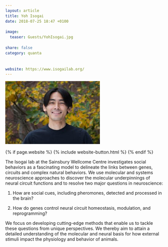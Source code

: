 ```yaml
---
layout: article
title: Yoh Isogai
date: 2018-07-25 18:47 +0100

image:
  teaser: Guests/YohIsogai.jpg
  
share: false
category: quanta


website: https://www.isogailab.org/
---
```


![personImg](/images/Guests/YohIsogai.jpg)

{% if page.website %}
{% include website-button.html %}
{% endif %}


The Isogai lab at the Sainsbury Wellcome Centre investigates social behaviors as
 a fascinating model to delineate the links between genes, circuits 
 and complex natural behaviors. We use molecular and systems neuroscience
  approaches to discover the molecular underpinnings of neural circuit functions and
   to resolve two major questions in neuroscience:



1) How are social cues, including pheromones, detected and processed in the brain?

2) How do genes control neural circuit homeostasis, modulation, and reprogramming?



We focus on developing cutting-edge methods that enable us to tackle these questions
 from unique perspectives. We thereby aim to attain a detailed understanding of the molecular
  and neural basis for how external stimuli impact the physiology and behavior of animals.


